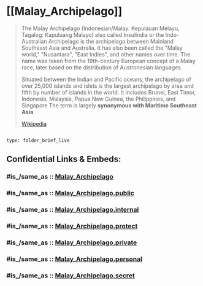 
# [[Malay_Archipelago]] 
 

> The Malay Archipelago (Indonesian/Malay: Kepulauan Melayu, Tagalog: Kapuluang Malayo) also called Insulindia or the Indo-Australian Archipelago is the archipelago between Mainland Southeast Asia and Australia. It has also been called the "Malay world," "Nusantara", "East Indies", and other names over time. The name was taken from the 19th-century European concept of a Malay race, later based on the distribution of Austronesian languages.
>
> Situated between the Indian and Pacific oceans, the archipelago of over 25,000 islands and islets is the largest archipelago by area and fifth by number of islands in the world. It includes Brunei, East Timor, Indonesia, Malaysia, Papua New Guinea, the Philippines, and Singapore The term is largely __synonymous with Maritime Southeast Asia__.
>
> [Wikipedia](https://en.wikipedia.org/wiki/Malay%20Archipelago)


```folderv
```

```ccard
type: folder_brief_live
```
 


## Confidential Links & Embeds: 

### #is_/same_as :: [Malay_Archipelago](/_Standards/Earth/Continent/Asia/Asia~South~East/Malay_Archipelago.md) 

### #is_/same_as :: [Malay_Archipelago.public](/_public/Earth/Continent/Asia/Asia~South~East/Malay_Archipelago.public.md) 

### #is_/same_as :: [Malay_Archipelago.internal](/_internal/Earth/Continent/Asia/Asia~South~East/Malay_Archipelago.internal.md) 

### #is_/same_as :: [Malay_Archipelago.protect](/_protect/Earth/Continent/Asia/Asia~South~East/Malay_Archipelago.protect.md) 

### #is_/same_as :: [Malay_Archipelago.private](/_private/Earth/Continent/Asia/Asia~South~East/Malay_Archipelago.private.md) 

### #is_/same_as :: [Malay_Archipelago.personal](/_personal/Earth/Continent/Asia/Asia~South~East/Malay_Archipelago.personal.md) 

### #is_/same_as :: [Malay_Archipelago.secret](/_secret/Earth/Continent/Asia/Asia~South~East/Malay_Archipelago.secret.md)

